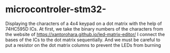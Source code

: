 # microcontroler-stm32-
Displaying the characters of a 4x4 keypad on a dot matrix with the help of 74HC595D ICs.
At first, we take the binary numbers of the characters from the website of https://xantorohara.github.io/led-matrix-editor/ 
I connect the bases of the ICs to the dot matrix sequentially. And we must be careful to put a resistor on the dot matrix columns to prevent the LEDs from burning
